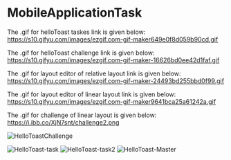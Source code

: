 # MobileApplicationTask

The .gif for helloToast taskes link is given below: 
https://s10.gifyu.com/images/ezgif.com-gif-maker649e0f8d059b90cd.gif

The .gif for helloToast challenge link is given below: 
https://s10.gifyu.com/images/ezgif.com-gif-maker-16626bd0ee42d1faf.gif

The .gif for layout editor of relative layout link is given below: 
https://s10.gifyu.com/images/ezgif.com-gif-maker-24493bd255bbd0f99.gif

The .gif for layout editor of linear layout link is given below: 
https://s10.gifyu.com/images/ezgif.com-gif-maker9641bca25a61242a.gif

The .gif for challenge of linear layout is given below:
https://i.ibb.co/XjN7snt/challenge2.png

 ![HelloToastChallenge](https://user-images.githubusercontent.com/81136850/145679830-cf90ec2a-76cb-4e43-b551-d4f220edf7fe.gif)

![HelloToast-task](https://user-images.githubusercontent.com/81136850/145679833-6d697c40-929d-4903-9dd5-337dd456d397.gif)
![HelloToast-task2](https://user-images.githubusercontent.com/81136850/145679835-e394cc9f-929f-466f-9592-c839364e8462.gif)
![HelloToast-Master](https://user-images.githubusercontent.com/81136850/145679837-2401849a-7d2b-43bb-a91a-4326846efeed.gif)